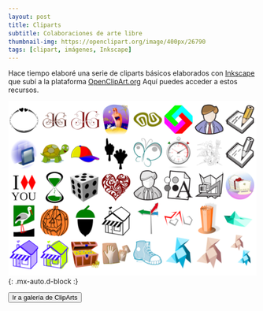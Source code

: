 ```yaml
---
layout: post
title: Cliparts
subtitle: Colaboraciones de arte libre
thumbnail-img: https://openclipart.org/image/400px/26790
tags: [clipart, imágenes, Inkscape]
---
```

Hace tiempo elaboré una serie de cliparts básicos elaborados con [Inkscape](https://inkscape.org/es/) que subí a la plataforma [OpenClipArt.org](https://openclipart.org/) Aquí puedes acceder a estos recursos.

![Cliparts](/assets/img/cliparts.png){: .mx-auto.d-block :}

[<button>Ir a galería de ClipArts</button>](https://openclipart.org/search/?query=badaman)





